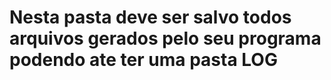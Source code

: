 # Nesta pasta deve ser salvo todos arquivos gerados pelo seu programa podendo ate ter uma pasta LOG 
